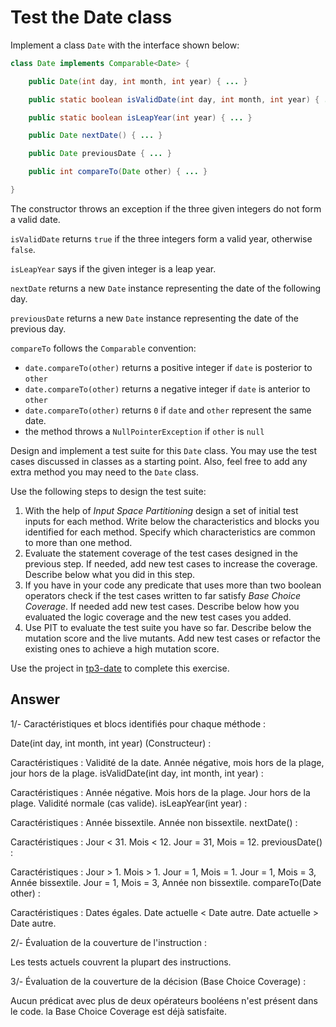 # Test the Date class

Implement a class `Date` with the interface shown below:

```java
class Date implements Comparable<Date> {

    public Date(int day, int month, int year) { ... }

    public static boolean isValidDate(int day, int month, int year) { ... }

    public static boolean isLeapYear(int year) { ... }

    public Date nextDate() { ... }

    public Date previousDate { ... }

    public int compareTo(Date other) { ... }

}
```

The constructor throws an exception if the three given integers do not form a valid date.

`isValidDate` returns `true` if the three integers form a valid year, otherwise `false`.

`isLeapYear` says if the given integer is a leap year.

`nextDate` returns a new `Date` instance representing the date of the following day.

`previousDate` returns a new `Date` instance representing the date of the previous day.

`compareTo` follows the `Comparable` convention:

* `date.compareTo(other)` returns a positive integer if `date` is posterior to `other`
* `date.compareTo(other)` returns a negative integer if `date` is anterior to `other`
* `date.compareTo(other)` returns `0` if `date` and `other` represent the same date.
* the method throws a `NullPointerException` if `other` is `null` 

Design and implement a test suite for this `Date` class.
You may use the test cases discussed in classes as a starting point. 
Also, feel free to add any extra method you may need to the `Date` class.


Use the following steps to design the test suite:

1. With the help of *Input Space Partitioning* design a set of initial test inputs for each method. Write below the characteristics and blocks you identified for each method. Specify which characteristics are common to more than one method.
2. Evaluate the statement coverage of the test cases designed in the previous step. If needed, add new test cases to increase the coverage. Describe below what you did in this step.
3. If you have in your code any predicate that uses more than two boolean operators check if the test cases written to far satisfy *Base Choice Coverage*. If needed add new test cases. Describe below how you evaluated the logic coverage and the new test cases you added.
4. Use PIT to evaluate the test suite you have so far. Describe below the mutation score and the live mutants. Add new test cases or refactor the existing ones to achieve a high mutation score.

Use the project in [tp3-date](../code/tp3-date) to complete this exercise.

## Answer
1/-
Caractéristiques et blocs identifiés pour chaque méthode :

Date(int day, int month, int year) (Constructeur) :

Caractéristiques :
Validité de la date.
Année négative, mois hors de la plage, jour hors de la plage.
isValidDate(int day, int month, int year) :

Caractéristiques :
Année négative.
Mois hors de la plage.
Jour hors de la plage.
Validité normale (cas valide).
isLeapYear(int year) :

Caractéristiques :
Année bissextile.
Année non bissextile.
nextDate() :

Caractéristiques :
Jour < 31.
Mois < 12.
Jour = 31, Mois = 12.
previousDate() :

Caractéristiques :
Jour > 1.
Mois > 1.
Jour = 1, Mois = 1.
Jour = 1, Mois = 3, Année bissextile.
Jour = 1, Mois = 3, Année non bissextile.
compareTo(Date other) :

Caractéristiques :
Dates égales.
Date actuelle < Date autre.
Date actuelle > Date autre.

2/- Évaluation de la couverture de l'instruction :

Les tests actuels couvrent la plupart des instructions.

3/-
Évaluation de la couverture de la décision (Base Choice Coverage) :

Aucun prédicat avec plus de deux opérateurs booléens n'est présent dans le code.
la Base Choice Coverage est déjà satisfaite.